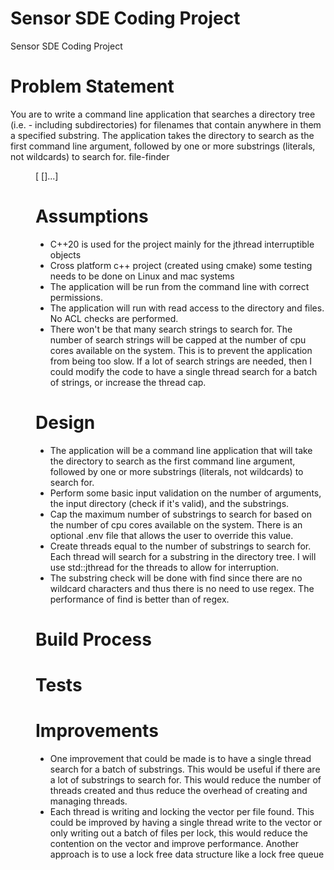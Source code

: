 # Sensor SDE Coding Project
Sensor SDE Coding Project

# Problem Statement
You are to write a command line application that searches a directory tree (i.e. - including
subdirectories) for filenames that contain anywhere in them a specified substring.
The application takes the directory to search as the first command line argument, followed by
one or more substrings (literals, not wildcards) to search for.
file-finder <dir> <substring1>[<substring2> [<substring3>]...]

# Assumptions
- C++20 is used for the project mainly for the jthread interruptible objects
- Cross platform c++ project (created using cmake) some testing needs to be done on Linux and mac systems
- The application will be run from the command line with correct permissions.
- The application will run with read access to the directory and files. No ACL checks are performed.
- There won't be that many search strings to search for. The number of search strings will be capped at the number of cpu cores available on the system. This is to prevent the application from being too slow. If a lot of search strings are needed, then I could modify the code to have a single thread search for a batch of strings, or increase the thread cap.

# Design
- The application will be a command line application that will take the directory to search as the first command line argument, followed by one or more substrings (literals, not wildcards) to search for.
- Perform some basic input validation on the number of arguments, the input directory (check if it's valid), and the substrings.
- Cap the maximum number of substrings to search for based on the number of cpu cores available on the system. There is an optional .env file that allows the user to override this value.
- Create threads equal to the number of substrings to search for. Each thread will search for a substring in the directory tree. I will use std::jthread for the threads to allow for interruption.
- The substring check will be done with find since there are no wildcard characters and thus there is no need to use regex. The performance of find is better than of regex.

# Build Process

# Tests

# Improvements
- One improvement that could be made is to have a single thread search for a batch of substrings. This would be useful if there are a lot of substrings to search for. This would reduce the number of threads created and thus reduce the overhead of creating and managing threads.
- Each thread is writing and locking the vector per file found. This could be improved by having a single thread write to the vector or only writing out a batch of files per lock, this would reduce the contention on the vector and improve performance. Another approach is to use a lock free data structure like a lock free queue